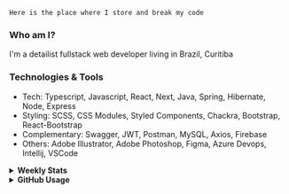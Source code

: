 ```
Here is the place where I store and break my code
```
### Who am I?
I'm a detailist fullstack web developer living in Brazil, Curitiba

### Technologies & Tools
- Tech: Typescript, Javascript, React, Next, Java, Spring, Hibernate, Node, Express
- Styling: SCSS, CSS Modules, Styled Components, Chackra, Bootstrap, React-Bootstrap
- Complementary: Swagger, JWT, Postman, MySQL, Axios, Firebase
- Others: Adobe Illustrator, Adobe Photoshop, Figma, Azure Devops, Intellij, VSCode

<details>
  <summary><b> Weekly Stats</b></summary>
<!--START_SECTION:waka-->

```txt
JavaScript   7 hrs 44 mins   ██████████████▒░░░░░░░░░░   57.85 %
TypeScript   4 hrs 36 mins   ████████▓░░░░░░░░░░░░░░░░   34.51 %
CSS          32 mins         █░░░░░░░░░░░░░░░░░░░░░░░░   04.10 %
HTML         10 mins         ▒░░░░░░░░░░░░░░░░░░░░░░░░   01.35 %
TSConfig     6 mins          ▒░░░░░░░░░░░░░░░░░░░░░░░░   00.80 %
```

<!--END_SECTION:waka-->
</details>

<details>
  <summary><b> GitHub Usage</b></summary>
  
[![Top Langs](https://github-readme-stats.vercel.app/api/top-langs/?username=gxlpes&&langs_count=9&layout=compact)](https://github.com/anuraghazra/github-readme-stats)

</details>
